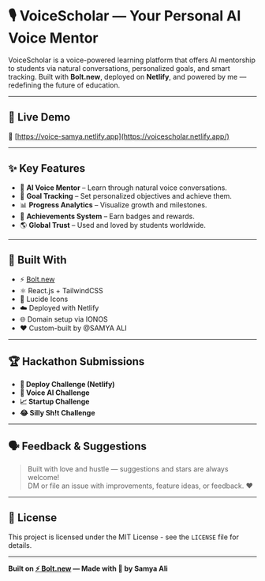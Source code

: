 # 🎙️ VoiceScholar — Your Personal AI Voice Mentor

VoiceScholar is a voice-powered learning platform that offers AI mentorship to students via natural conversations, personalized goals, and smart tracking. Built with **Bolt.new**, deployed on **Netlify**, and powered by me — redefining the future of education.

---

## 🚀 Live Demo  
🔗 [https://voice-samya.netlify.app](https://voicescholar.netlify.app/)

---

## ✨ Key Features

- 🎤 **AI Voice Mentor** – Learn through natural voice conversations.
- 🎯 **Goal Tracking** – Set personalized objectives and achieve them.
- 📊 **Progress Analytics** – Visualize growth and milestones.
- 🏅 **Achievements System** – Earn badges and rewards.
- 🌎 **Global Trust** – Used and loved by students worldwide.

---

## 🧱 Built With

- ⚡️ [Bolt.new](https://bolt.new/)  
- ⚛️ React.js + TailwindCSS  
- 🧠 Lucide Icons  
- ☁️ Deployed with Netlify  
- 🌐 Domain setup via IONOS  
- ❤️ Custom-built by @SAMYA ALI

---

## 🏆 Hackathon Submissions

- **🚀 Deploy Challenge (Netlify)**
- **🧠 Voice AI Challenge**
- **📈 Startup Challenge**
- **😂 Silly Sh!t Challenge**

---

## 🗣️ Feedback & Suggestions

> Built with love and hustle — suggestions and stars are always welcome!  
> DM or file an issue with improvements, feature ideas, or feedback. ❤️  

---

## 📜 License

This project is licensed under the MIT License - see the `LICENSE` file for details.

---

**Built on [⚡ Bolt.new](https://bolt.new) — Made with 💜 by Samya Ali**
